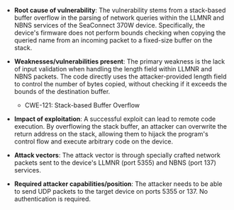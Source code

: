 - **Root cause of vulnerability**: The vulnerability stems from a stack-based buffer overflow in the parsing of network queries within the LLMNR and NBNS services of the SeaConnect 370W device. Specifically, the device's firmware does not perform bounds checking when copying the queried name from an incoming packet to a fixed-size buffer on the stack.

- **Weaknesses/vulnerabilities present**: The primary weakness is the lack of input validation when handling the length field within LLMNR and NBNS packets. The code directly uses the attacker-provided length field to control the number of bytes copied, without checking if it exceeds the bounds of the destination buffer.
    -  CWE-121: Stack-based Buffer Overflow

- **Impact of exploitation**: A successful exploit can lead to remote code execution. By overflowing the stack buffer, an attacker can overwrite the return address on the stack, allowing them to hijack the program's control flow and execute arbitrary code on the device.

- **Attack vectors**: The attack vector is through specially crafted network packets sent to the device's LLMNR (port 5355) and NBNS (port 137) services.

- **Required attacker capabilities/position**: The attacker needs to be able to send UDP packets to the target device on ports 5355 or 137. No authentication is required.